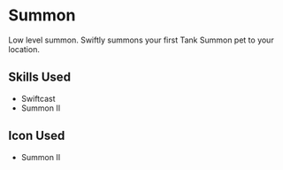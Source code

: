 # Summon

Low level summon. Swiftly summons your first Tank Summon pet to your location.

## Skills Used

 - Swiftcast
 - Summon II

## Icon Used

 - Summon II